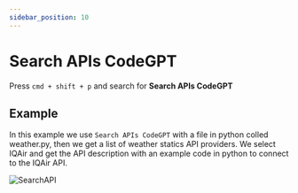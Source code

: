 ```yaml
---
sidebar_position: 10
---
```


# Search APIs CodeGPT

Press `cmd + shift + p` and search for **Search APIs CodeGPT**

## Example

In this example we use `Search APIs CodeGPT` with a file in python colled weather.py, then we get a list of weather statics API providers. We select IQAir and get the API description with an example code in python to connect to the IQAir API.

![SearchAPI](https://user-images.githubusercontent.com/6216945/217119343-6a34039c-bcf2-4722-a46c-cddc5f505980.gif)
